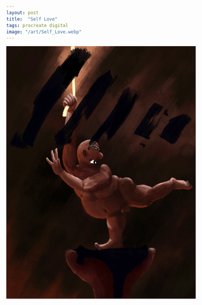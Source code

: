 ```yaml
---
layout: post
title:  "Self Love"
tags: procreate digital
image: "/art/Self_Love.webp"
---
```

![](/art/Self_Love.webp)